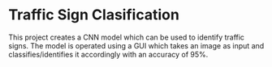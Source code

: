 # Traffic Sign Clasification

This project creates a CNN model which can be used to identify traffic signs. The model is operated using a GUI which takes an image as input and classifies/identifies it accordingly with an accuracy of 95%.
